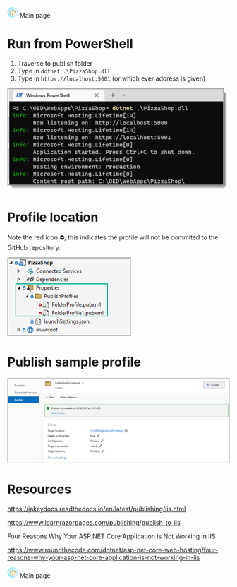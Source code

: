 ﻿[![](assets/home-ec.png)](readme.md) Main page

# Run from PowerShell

1. Traverse to publish folder
1. Type in `dotnet .\PizzaShop.dll`
1. Type in `https://localhost:5001` (or which ever address is given)

![x](assets/run.png)

# Profile location

Note the red icon  :no_entry:, this indicates the profile will not be commited to the GitHub repository.

![x](assets/whereAreProfiles.png)

# Publish sample profile

![x](assets/pubSettings.png)

# Resources

https://jakeydocs.readthedocs.io/en/latest/publishing/iis.html


https://www.learnrazorpages.com/publishing/publish-to-iis


Four Reasons Why Your ASP.NET Core Application is Not Working in IIS

https://www.roundthecode.com/dotnet/asp-net-core-web-hosting/four-reasons-why-your-asp-net-core-application-is-not-working-in-iis

[![](assets/home-ec.png)](readme.md) Main page